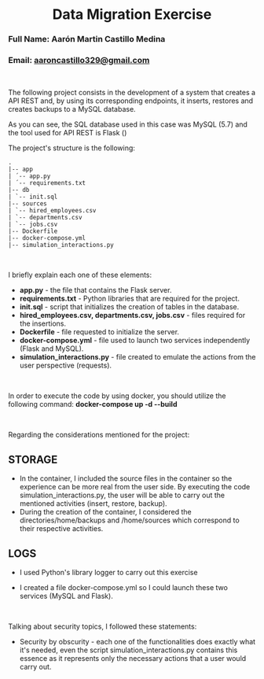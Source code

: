 # <center> Data Migration Exercise </center> 
### Full Name: Aarón Martin Castillo Medina 
### Email: aaroncastillo329@gmail.com

<br>

The following project consists in the development of a system that creates a API REST and, by using its corresponding endpoints,
it inserts, restores and creates backups to a MySQL database.

As you can see, the SQL database used in this case was MySQL (5.7) and the tool used for API REST is Flask () 

The project's structure is the following: 

```
.
|-- app
| ´-- app.py 
| ´-- requirements.txt 
|-- db 
| `-- init.sql
|-- sources
| `-- hired_employees.csv
| `-- departments.csv
| `-- jobs.csv
|-- Dockerfile
|-- docker-compose.yml
|-- simulation_interactions.py

```

<br>

I briefly explain each one of these elements: 

* **app.py** - the file that contains the Flask server. 
* **requirements.txt** - Python libraries that are required for the project. 
* **init.sql** - script that initializes the creation of tables in the database. 
* **hired_employees.csv, departments.csv, jobs.csv** - files required for the insertions. 
* **Dockerfile** - file requested to initialize the server.
* **docker-compose.yml** - file used to launch two services independently (Flask and MySQL).
* **simulation_interactions.py** - file created to emulate the actions from the user perspective (requests).

<br>

In order to execute the code by using docker, you should utilize the following command: 
**docker-compose up -d --build**

<br>

Regarding the considerations mentioned for the project:

## STORAGE
* In the container, I included the source files in the container so the experience can be more real from the user side. By executing the code simulation_interactions.py, the user will be able to carry out the mentioned activities (insert, restore, backup).
* During the creation of the container, I considered the directories/home/backups and /home/sources which correspond to their respective activities.

## LOGS
* I used Python's library logger to carry out this exercise 

* I created a file docker-compose.yml so I could launch these two services (MySQL and Flask).

<br>

Talking about security topics, I followed these statements: 

* Security by obscurity - each one of the functionalities does exactly what it's needed, even the script simulation_interactions.py contains this essence as it represents only the necessary actions that a user would carry out. 

<br>


